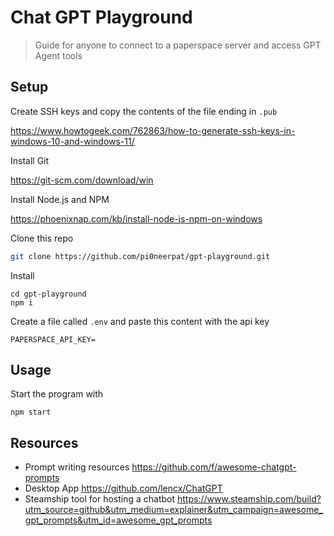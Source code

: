# Chat GPT Playground

> Guide for anyone to connect to a paperspace server and access GPT Agent tools


## Setup

Create SSH keys and copy the contents of the file ending in `.pub` 

https://www.howtogeek.com/762863/how-to-generate-ssh-keys-in-windows-10-and-windows-11/

Install Git

https://git-scm.com/download/win

Install Node.js and NPM

https://phoenixnap.com/kb/install-node-js-npm-on-windows

Clone this repo

```bash
git clone https://github.com/pi0neerpat/gpt-playground.git
```

Install 

```
cd gpt-playground
npm i
```

Create a file called `.env` and paste this content with the api key

```
PAPERSPACE_API_KEY=
```

## Usage 

Start the program with 

```
npm start
```

## Resources

- Prompt writing resources https://github.com/f/awesome-chatgpt-prompts
- Desktop App https://github.com/lencx/ChatGPT
- Steamship tool for hosting a chatbot https://www.steamship.com/build?utm_source=github&utm_medium=explainer&utm_campaign=awesome_gpt_prompts&utm_id=awesome_gpt_prompts
